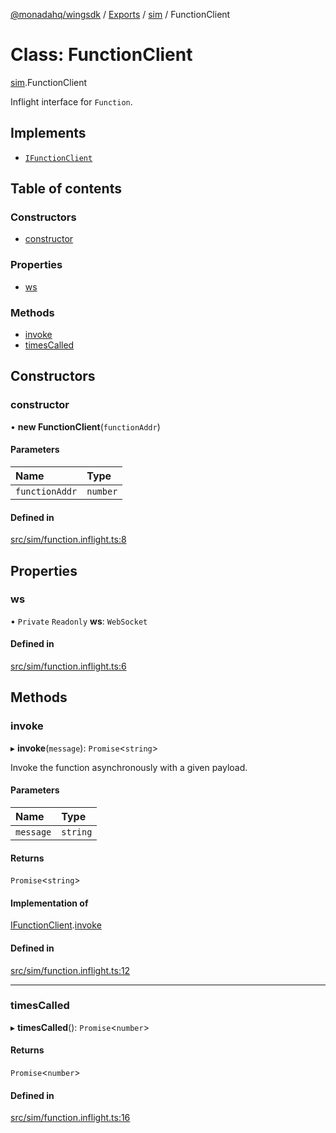[@monadahq/wingsdk](../README.md) / [Exports](../modules.md) / [sim](../modules/sim.md) / FunctionClient

# Class: FunctionClient

[sim](../modules/sim.md).FunctionClient

Inflight interface for `Function`.

## Implements

- [`IFunctionClient`](../interfaces/cloud.IFunctionClient.md)

## Table of contents

### Constructors

- [constructor](sim.FunctionClient.md#constructor)

### Properties

- [ws](sim.FunctionClient.md#ws)

### Methods

- [invoke](sim.FunctionClient.md#invoke)
- [timesCalled](sim.FunctionClient.md#timescalled)

## Constructors

### constructor

• **new FunctionClient**(`functionAddr`)

#### Parameters

| Name | Type |
| :------ | :------ |
| `functionAddr` | `number` |

#### Defined in

[src/sim/function.inflight.ts:8](https://github.com/monadahq/winglang/blob/438eedb/libs/wingsdk/src/sim/function.inflight.ts#L8)

## Properties

### ws

• `Private` `Readonly` **ws**: `WebSocket`

#### Defined in

[src/sim/function.inflight.ts:6](https://github.com/monadahq/winglang/blob/438eedb/libs/wingsdk/src/sim/function.inflight.ts#L6)

## Methods

### invoke

▸ **invoke**(`message`): `Promise`<`string`\>

Invoke the function asynchronously with a given payload.

#### Parameters

| Name | Type |
| :------ | :------ |
| `message` | `string` |

#### Returns

`Promise`<`string`\>

#### Implementation of

[IFunctionClient](../interfaces/cloud.IFunctionClient.md).[invoke](../interfaces/cloud.IFunctionClient.md#invoke)

#### Defined in

[src/sim/function.inflight.ts:12](https://github.com/monadahq/winglang/blob/438eedb/libs/wingsdk/src/sim/function.inflight.ts#L12)

___

### timesCalled

▸ **timesCalled**(): `Promise`<`number`\>

#### Returns

`Promise`<`number`\>

#### Defined in

[src/sim/function.inflight.ts:16](https://github.com/monadahq/winglang/blob/438eedb/libs/wingsdk/src/sim/function.inflight.ts#L16)
